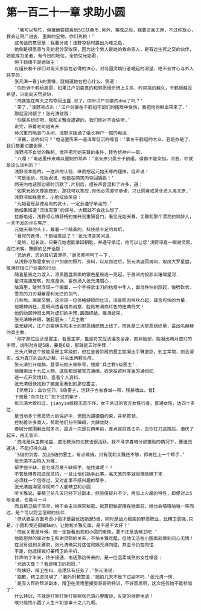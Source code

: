 # 第一百二十一章 求助小圆
        ‘我可以帮忙，但报酬要提高到5亿扶桑币.另外，事成之后，我要进高天原，不过你放心，我会让阴尸进去，里面的宝物，你们先挑！‘
       这句话的意思是：我要分成！浅野凉顿时露出为难之色.
       她倒是很愿意与元始君分享收获，因为这个男人是她的救命恩人，是有过生死之交的伙伴，她能成为圣者，有今日的地位，全依仗元始君.
       但千鹤组不是她做主！
       以组长和干部们对高天原势在必得的决心，对岛国灵境行者崛起的渴望，绝不会甘心与外人共享的.
       张元清一看jk的表情，就知道她在担心什么，笑道：
       ‘你告诉千鹤组高层，如果江户剑豪真的和邪恶组织搭上关系，时间拖的越久，千鹤组越没希望，只能向天罚妥协.
       ‘而我能在两天之内夺回玉盘.对了，你带江户剑豪的dna了吗？‘
       ‘带了.‘浅野凉点头：‘江户剑豪在千鹤组干部们的围攻中受伤，我把他的鲜血带来了.‘
       那就没问题了！张元清颔首：
       ‘你联系组织吧，我和关雅会退避的，我们绝对不会偷听.‘
       说完，带着老司姬离开
       待沉重的隔音门关闭，浅野凉拨通了组长神户一郎的电话.
       ‘凉酱，谈的如何？‘电话里传来一道浑厚低沉的嗓音：‘事关千鹤组的大业，若是办砸了，我们都要切腹谢罪.‘
       浅野凉不自觉的鞠躬，低声把元始天尊的条件，转告给神户一郎.
       ‘八嘎！‘电话里传来难以遏制的骂声：‘高天原只属于千鹤组，谁都不能染指，凉酱，你就是这么谈判的？‘
       浅野凉本能的，一迭声的认错，继而想起元始天尊的理由，低声说：
       ‘可是组长，元始君说，他能在两天内夺回钥匙！‘
       两天内电话那边顿时沉默了.片刻后，组长声音温和了许多，道：
       ‘如果元始天尊能做到，那我可以答应.但他必须遵守承诺，只让阴身或灵仆进入高天原.‘
       浅野凉如释重负，小脸绽放笑容：
       ‘元始君是品德高尚的武士，一定会遵守承诺的.‘
       她如果知道‘流氓天尊‘的诨号，大概就不会这么想了.
       挂断电话，浅野凉心情舒畅的推开沉重隔音门，看见元始天尊，关雅和那个漂亮的同龄人，一言不发的坐在客厅.
       元始天尊的头上，戴着一个精美的，科技感十足的耳机.
       ‘看你的表情，千鹤组答应了？‘张元清含笑问道.
       ‘是的，组长说，只要元始君能拿回钥匙，并遵守承诺，他可以让您‘浅野凉看一眼谢灵熙，连忙闭嘴，蹩脚的岔开话题：
       ‘元始君，您的耳机真漂亮.‘谢灵熙呵呵了一下.
       从浅野凉那里拿到江户剑豪的照片、资料，以及血迹后，张元清返回房间，取出大罗星盘，推演狩猎江户剑豪的行动.
       随着星辰之力渡入，漆黑圆盘表面的银色星辰逐一亮起，于房间内投影出璀璨星河.
       星河高速旋转，形成漩涡，霍然涌入张元清眉心.
       脑海里，陡然浮现一个画面，一个手持武士刀的枯瘦中年人，面目狰狞的跃起，做劈砍状.
       雪亮的刀刃凝着犀利无匹的剑气.
       几秒后，画面交替，这次是一位体格健硕的壮汉，浑身肌肉块块凸起，蕴含可怕的力量.
       他眼神凶狂，眉眼间透着嗜血战意，脸庞布满血红色的扭曲符文！
       他的肋部伸展出两对虚幻的手臂.画面终结，推演结束.
       张元清睁开眼，皱起眉头：‘兵主教‘
       毫无疑问，江户剑豪确实和本土的邪恶组织搭上线了，而且是三大邪恶组织里，最凶名赫赫的兵主教.
       ‘刚才那位应该是雾主，若是主宰，蛊惑符文应该遍及全身，而非脸部，能凝出两对虚幻的手臂，说明对方是5级，要是6级，那就是三对手臂.‘
       三头八臂这个技能虽是主宰级的，但在圣者阶段的雾主能凝出手臂虚影，到主宰境，则会凝实，成为真正的血肉之躯，并长出两颗头颅.
       张元清打开电脑，登录元始天尊账号，搜索‘兵主教5级雾主‘.
       他搜索出十九位人物，这些都是被官方通缉，收录在资料库里的通缉犯.
       逐一点开灵境ID，查看个人资料.
       张元清很快找到了画面里看到的那位雾主.
       【灵境ID：血饮狂刀，5级雾主，活跃于吉省春城一带，残暴嗜血，曾】
       下面是‘血饮狂刀‘犯下过的案子.
       张元清大致扫过，jianyin掳掠无恶不作，女干杀过的官方女性行者，普通女性，达四十多位.
       是当地多个黑恶势力的保护伞，但因为道德值约束，并非首领.
       控制着许多商人，帮助他们扫平障碍，大肆敛财.
       春城分部围剿此贼多次，最近一次是在两年前，差点就将其击杀，血饮狂刀逃跑后，潜伏了起来，再无音讯.
       ‘西北是兵主教地盘，虚无教派的北教也很活跃，我不寻求春城分部援助的情况下，要速战速决，不能打持久战.‘
       ‘5级的剑客，加上5级的雾主，有点难搞，只有我和关雅还不够，得再拉上一个帮手.‘
       张元清不由陷入为难.
       帮手他不缺，官方成员最不缺帮手，但找谁呢？？
       不管是傅青阳还是灵钧，一旦让他们插手此事，高天原的事就很难隐瞒下来.
       必须找一个信得过，又对此事不感兴趣的帮手.
       张元清脑海里浮现两个人姜精卫和小圆.
       听关雅说，姜精卫前几天已经下过副本，经验值提升不少，再加上火魔的特性，即便对上5级圣者，也能斗一斗.
       而且精卫脑子简单，绝不会主动探究秘密，就算把秘密摆在她面前，她也会嘻嘻哈哈一笑而过，是个可以完全信赖的伙伴.
       ‘但从稳妥方面考虑小圆才是最优选她是5级，同时是战力极高的邪恶职业，比精卫更强.只是，小圆和我还挺暖昧的，让她和关雅见面，是不是不太好？‘
       ‘而且关雅是斥候，她一定能看出我和小圆的暖昧，要不还是选精卫吧.‘
       他能坦然的面对女王和谢灵熙的关系，不怕关雅吃醋，但他无法在小圆面前做到问心无愧！
       在没有追到关雅前，张元清确实对这位阿姨充满向往，并至今仍在向往.
       于是，他选择拨打姜精卫的手机.
       铃声响了半天，终于接通，电话那边传来的，是一位温柔成熟的女性嗓音：
       ‘元始天尊？？我是精卫的妈妈.‘
       ‘阿姨好，精卫在吗，巡逻队有任务了.‘张元清说.
       ‘抱歉，精卫进灵境了.‘姜妈妈歉意道.‘她前几天不是下过副本吗.‘张元清一愣.
       ‘是赤火帮的帮派副本，精卫在灵境里接受哥哥的特训，不好意思啊，这次任务她不能参加了‘
       什么特训，不就是打架打架打架嘛张元清心里腹诽，失望的挂断电话！
       唉只能找小圆了人生不如意事十之八九啊。
